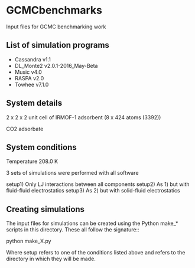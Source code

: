 # GCMCbenchmarks

Input files for GCMC benchmarking work

List of simulation programs
---------------------------

 - Cassandra v1.1
 - DL_Monte2 v2.0.1-2016_May-Beta
 - Music v4.0
 - RASPA v2.0
 - Towhee v7.1.0


System details
--------------

2 x 2 x 2 unit cell of IRMOF-1 adsorbent (8 x 424 atoms (3392))

CO2 adsorbate


System conditions
-----------------

Temperature 208.0 K


3 sets of simulations were performed with all software

 setup1) Only LJ interactions between all components
 setup2) As 1) but with fluid-fluid electrostatics
 setup3) As 2) but with solid-fluid electrostatics

Creating simulations
--------------------

The input files for simulations can be created using the Python make_* scripts
in this directory.  These all follow the signature::

python make_X.py <setup> <destination>

Where setup refers to one of the conditions listed above and <destination> refers to the
directory in which they will be made.
